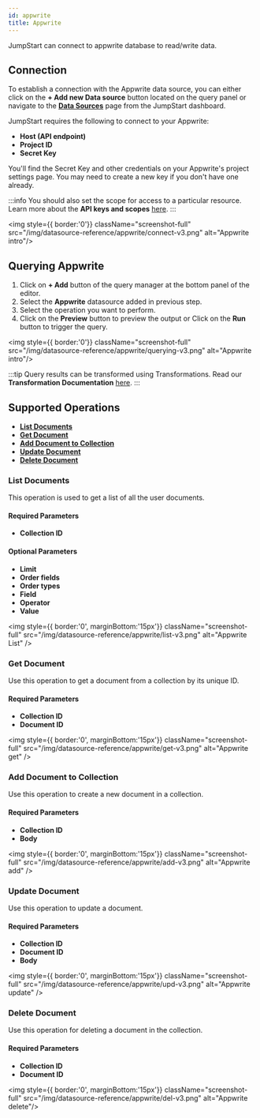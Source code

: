 ```yaml
---
id: appwrite
title: Appwrite 
---
```


JumpStart can connect to appwrite database to read/write data.

<div style={{paddingTop:'24px'}}>

## Connection 

To establish a connection with the Appwrite data source, you can either click on the **+ Add new Data source** button located on the query panel or navigate to the **[Data Sources](/docs/data-sources/overview)** page from the JumpStart dashboard.

JumpStart requires the following to connect to your Appwrite:
- **Host (API endpoint)**
- **Project ID**
- **Secret Key**

You'll find the Secret Key and other credentials on your Appwrite's project settings page. You may need to create a new key if you don't have one already.

:::info
You should also set the scope for access to a particular resource. Learn more about the **API keys and scopes** [here](https://appwrite.io/docs/keys).
:::

<div style={{textAlign: 'center'}}>

<img style={{ border:'0'}} className="screenshot-full" src="/img/datasource-reference/appwrite/connect-v3.png" alt="Appwrite intro"/>

</div>

</div>

<div style={{paddingTop:'24px'}}>

## Querying Appwrite 

1. Click on **+ Add** button of the query manager at the bottom panel of the editor.
2. Select the **Appwrite** datasource added in previous step.
3. Select the operation you want to perform.
4. Click on the **Preview** button to preview the output or Click on the **Run** button to trigger the query.

<div style={{textAlign: 'center'}}>

<img style={{ border:'0'}} className="screenshot-full" src="/img/datasource-reference/appwrite/querying-v3.png" alt="Appwrite intro"/>

</div> 

:::tip
Query results can be transformed using Transformations. Read our **Transformation Documentation** [here](/docs/tutorial/transformations).
:::

</div>

<div style={{paddingTop:'24px'}}>

## Supported Operations

-  **[List Documents](#list-documents)**
-  **[Get Document](#get-document)**
-  **[Add Document to Collection](#add-document-to-collection)**
-  **[Update Document](#update-document)** 
-  **[Delete Document](#delete-document)**

### List Documents

This operation is used to get a list of all the user documents.

#### Required Parameters

- **Collection ID**

#### Optional Parameters

- **Limit**
- **Order fields**
- **Order types**
- **Field**
- **Operator**
- **Value**

<div style={{textAlign: 'center'}}>

<img style={{ border:'0', marginBottom:'15px'}} className="screenshot-full" src="/img/datasource-reference/appwrite/list-v3.png" alt="Appwrite List" />

</div>

### Get Document

Use this operation to get a document from a collection by its unique ID. 

#### Required Parameters

- **Collection ID**
- **Document ID**

<div style={{textAlign: 'center'}}>

<img style={{ border:'0', marginBottom:'15px'}} className="screenshot-full" src="/img/datasource-reference/appwrite/get-v3.png" alt="Appwrite get" />

</div>

### Add Document to Collection

Use this operation to create a new document in a collection.

#### Required Parameters

- **Collection ID**
- **Body**

<div style={{textAlign: 'center'}}>

<img style={{ border:'0', marginBottom:'15px'}} className="screenshot-full" src="/img/datasource-reference/appwrite/add-v3.png" alt="Appwrite add" />

</div>

### Update Document

Use this operation to update a document.

#### Required Parameters

- **Collection ID**
- **Document ID**
- **Body**

<div style={{textAlign: 'center'}}>

<img style={{ border:'0', marginBottom:'15px'}} className="screenshot-full" src="/img/datasource-reference/appwrite/upd-v3.png" alt="Appwrite update" />

</div>

### Delete Document

Use this operation for deleting a document in the collection.

#### Required Parameters

- **Collection ID** 
- **Document ID**

<div style={{textAlign: 'center'}}>

<img style={{ border:'0', marginBottom:'15px'}} className="screenshot-full" src="/img/datasource-reference/appwrite/del-v3.png" alt="Appwrite delete"/>

</div>

</div>